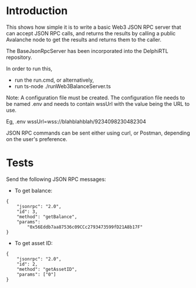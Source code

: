 # Introduction
This shows how simple it is to write a basic Web3 JSON RPC server that can accept JSON RPC calls, and returns the results by calling a public Avalanche node to get the results and returns them to the caller.

The BaseJsonRpcServer has been incorporated into the DelphiRTL repository.

In order to run this, 
* run the run.cmd, or alternatively, 
* run ts-node ./runWeb3BalanceServer.ts

Note: A configuration file must be created.
The configuration file needs to be named .env and needs to contain wssUrl with the value being the URL to use.

Eg, .env
wssUrl=wss://blahblahblah/9234098230482304

JSON RPC commands can be sent either using curl, or Postman, depending on the user's preference.

# Tests

Send the following JSON RPC messages:

* To get balance:
```
{
    "jsonrpc": "2.0",
    "id": 3,
    "method": "getBalance",
    "params": 
        "0x56Eddb7aa87536c09CCc2793473599fD21A8b17F"
}
```
* To get asset ID:
```
{
    "jsonrpc": "2.0",
    "id": 2,
    "method": "getAssetID",
    "params": ["0"]
}
```
